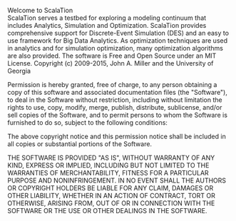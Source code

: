 Welcome to ScalaTion<br>
ScalaTion serves a testbed for exploring a modeling continuum that includes Analytics, Simulation and Optimization. ScalaTion provides comprehensive support for Discrete-Event Simulation (DES) and an easy to use framework for Big Data Analytics. As optimization techniques are used in analytics and for simulation optimization, many optimization algorithms are also provided. The software is Free and Open Source under an MIT License. 
Copyright (c) 2009-2015, John A. Miller and the University of Georgia

Permission is hereby granted, free of charge, to any person obtaining a copy of this software and associated documentation files (the "Software"), to deal in the Software without restriction, including without limitation the rights to use, copy, modify, merge, publish, distribute, sublicense, and/or sell copies of the Software, and to permit persons to whom the Software is furnished to do so, subject to the following conditions:

The above copyright notice and this permission notice shall be included in all copies or substantial portions of the Software.

THE SOFTWARE IS PROVIDED "AS IS", WITHOUT WARRANTY OF ANY KIND, EXPRESS OR IMPLIED, INCLUDING BUT NOT LIMITED TO THE WARRANTIES OF MERCHANTABILITY, FITNESS FOR A PARTICULAR PURPOSE AND NONINFRINGEMENT. IN NO EVENT SHALL THE AUTHORS OR COPYRIGHT HOLDERS BE LIABLE FOR ANY CLAIM, DAMAGES OR OTHER LIABILITY, WHETHER IN AN ACTION OF CONTRACT, TORT OR OTHERWISE, ARISING FROM, OUT OF OR IN CONNECTION WITH THE SOFTWARE OR THE USE OR OTHER DEALINGS IN THE SOFTWARE. 
